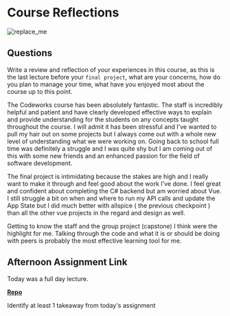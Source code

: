 # Course Reflections

![replace_me](https://codeworks.blob.core.windows.net/public/assets/img/illustrations/placeholder.svg)

## Questions

Write a review and reflection of your experiences in this course, as this is the last lecture before your `final project`, what are your concerns, how do you plan to manage your time, what have you enjoyed most about the course up to this point.


The Codeworks course has been absolutely fantastic. The staff is incredibly helpful and patient and have clearly developed effective ways to explain and provide understanding for the students on any concepts taught throughout the course. I will admit it has been stressful and I've wanted to pull my hair out on some projects but I always come out with a whole new level of understanding what we were working on. Going back to school full time was definitely a struggle and I was quite shy but I am coming out of this with some new friends and an enhanced passion for the field of software development.

The final project is intimidating because the stakes are high and I really want to make it through and feel good about the work I've done. I feel great and confident about completing the C# backend but am worried about Vue. I still struggle a bit on when and where to run my API calls and update the App State but I did much better with allspice ( the previous checkpoint ) than all the other vue projects in the regard and design as well.

Getting to know the staff and the group project (capstone) I think were the highlight for me. Talking through the code and what it is or should be doing with peers is probably the most effective learning tool for me.

## Afternoon Assignment Link

Today was a full day lecture.

**[Repo](https://github.com/patrick-misner/<ASSIGNMENT_REPO>)**

Identify at least 1 takeaway from today's assignment
